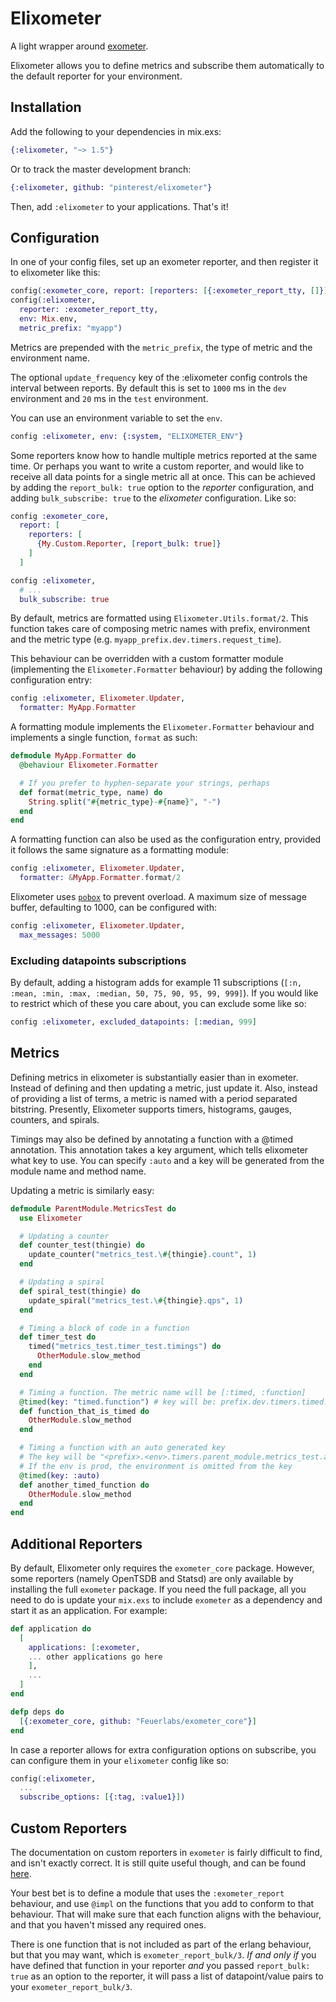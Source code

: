 Elixometer
==========

A light wrapper around [exometer](https://github.com/Feuerlabs/exometer).

Elixometer allows you to define metrics and subscribe them automatically
to the default reporter for your environment.

## Installation
Add the following to your dependencies in mix.exs:

```elixir
{:elixometer, "~> 1.5"}
```

Or to track the master development branch:

```elixir
{:elixometer, github: "pinterest/elixometer"}
```

Then, add `:elixometer` to your applications. That's it!

## Configuration

In one of your config files, set up an exometer reporter, and then register
it to elixometer like this:

```elixir
config(:exometer_core, report: [reporters: [{:exometer_report_tty, []}]])
config(:elixometer,
  reporter: :exometer_report_tty,
  env: Mix.env,
  metric_prefix: "myapp")
```
Metrics are prepended with the `metric_prefix`, the type of metric and the environment name.

The optional `update_frequency` key of the :elixometer config controls the interval between reports. By default this is set to `1000` ms in the `dev` environment and `20` ms in the `test` environment.

You can use an environment variable to set the `env`.


```elixir
config :elixometer, env: {:system, "ELIXOMETER_ENV"}
```

Some reporters know how to handle multiple metrics reported at the same time. Or perhaps you want to write a custom reporter, and would like to receive all data points for a single metric all at once. 
This can be achieved by adding the `report_bulk: true` option to the *reporter* configuration, and adding `bulk_subscribe: true` to the *elixometer* configuration. Like so:

```elixir
config :exometer_core,
  report: [
    reporters: [
      {My.Custom.Reporter, [report_bulk: true]}
    ]
  ]

config :elixometer,
  # ...
  bulk_subscribe: true
```

By default, metrics are formatted using `Elixometer.Utils.format/2`.
This function takes care of composing metric names with prefix, environment and
the metric type (e.g. `myapp_prefix.dev.timers.request_time`).

This behaviour can be overridden with a custom formatter module (implementing the
`Elixometer.Formatter` behaviour) by adding the following configuration entry:

```elixir
config :elixometer, Elixometer.Updater,
  formatter: MyApp.Formatter
```

A formatting module implements the `Elixometer.Formatter` behaviour and implements
a single function, `format` as such:

```elixir
defmodule MyApp.Formatter do
  @behaviour Elixometer.Formatter

  # If you prefer to hyphen-separate your strings, perhaps
  def format(metric_type, name) do
    String.split("#{metric_type}-#{name}", "-")
  end
end
```

A formatting function can also be used as the configuration entry, provided it follows
the same signature as a formatting module:
```elixir
config :elixometer, Elixometer.Updater,
  formatter: &MyApp.Formatter.format/2
```

Elixometer uses [`pobox`](https://github.com/ferd/pobox) to prevent overload.
A maximum size of message buffer, defaulting to 1000, can be configured with:

```elixir
config :elixometer, Elixometer.Updater,
  max_messages: 5000
```

### Excluding datapoints subscriptions

By default, adding a histogram adds for example 11 subscriptions (`[:n, :mean, :min, :max, :median, 50, 75, 90, 95, 99, 999]`).
If you would like to restrict which of these you care about, you can exclude some like so:

```elixir
config :elixometer, excluded_datapoints: [:median, 999]
```

## Metrics

Defining metrics in elixometer is substantially easier than in exometer. Instead of defining and then updating a metric, just update it. Also, instead of providing a list of terms, a metric is named with a period separated bitstring. Presently, Elixometer supports timers, histograms, gauges, counters, and spirals.

Timings may also be defined by annotating a function with a @timed annotation. This annotation takes a key argument, which tells elixometer what key to use. You  can specify `:auto` and a key will be generated from the module name and method name.

Updating a metric is similarly easy:

```elixir
defmodule ParentModule.MetricsTest do
  use Elixometer

  # Updating a counter
  def counter_test(thingie) do
    update_counter("metrics_test.\#{thingie}.count", 1)
  end

  # Updating a spiral
  def spiral_test(thingie) do
    update_spiral("metrics_test.\#{thingie}.qps", 1)
  end

  # Timing a block of code in a function
  def timer_test do
    timed("metrics_test.timer_test.timings") do
      OtherModule.slow_method
    end
  end

  # Timing a function. The metric name will be [:timed, :function]
  @timed(key: "timed.function") # key will be: prefix.dev.timers.timed.function
  def function_that_is_timed do
    OtherModule.slow_method
  end

  # Timing a function with an auto generated key
  # The key will be "<prefix>.<env>.timers.parent_module.metrics_test.another_timed_function"
  # If the env is prod, the environment is omitted from the key
  @timed(key: :auto)
  def another_timed_function do
    OtherModule.slow_method
  end
end
```

## Additional Reporters

By default, Elixometer only requires the `exometer_core` package. However, some reporters (namely OpenTSDB and Statsd) are only available by installing the full `exometer` package. If you need the full package, all you need to do is update your `mix.exs` to include `exometer` as a dependency and start it as an application. For example:

```elixir
def application do
  [
    applications: [:exometer,
    ... other applications go here
    ],
    ...
  ]
end

defp deps do
  [{:exometer_core, github: "Feuerlabs/exometer_core"}]
end
```

In case a reporter allows for extra configuration options on subscribe, you can configure them in your `elixometer` config like so:

```elixir
config(:elixometer,
  ...
  subscribe_options: [{:tag, :value1}])
```

## Custom Reporters

The documentation on custom reporters in `exometer` is fairly difficult to find, and isn't exactly correct. It is still quite useful though, and can be found [here](https://github.com/Feuerlabs/exometer_core/blob/master/doc/exometer_report.md).

Your best bet is to define a module that uses the `:exometer_report` behaviour, and use `@impl` on the functions that you add to conform to that behaviour. 
That will make sure that each function aligns with the behaviour, and that you haven't missed any required ones.

There is one function that is not included as part of the erlang behaviour, but that you may want, which is `exometer_report_bulk/3`. 
*If and only if* you have defined that function in your reporter *and* you passed `report_bulk: true` as an option to the reporter, it will pass a list of datapoint/value pairs to your `exometer_report_bulk/3`.
